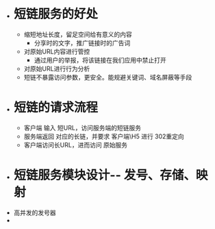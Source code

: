 - # 短链服务的好处
	- 缩短地址长度，留足空间给有意义的内容
		- 分享时的文字，推广链接时的广告词
	- 对原始URL内容进行管控
		- 通过用户的举报，将该链接在我们应用中禁止打开
	- 对原始URL进行行为分析
	- 短链不暴露访问参数，更安全。能规避关键词、域名屏蔽等手段
- # 短链的请求流程
	- 客户端 输入 短URL，访问服务端的短链服务
	- 服务端返回 对应的长链，并要求 客户端\\H5 进行 302重定向
	- 客户端访问长URL，进而访问 原始服务
- # 短链服务模块设计-- 发号、存储、映射
- 高并发的发号器
-